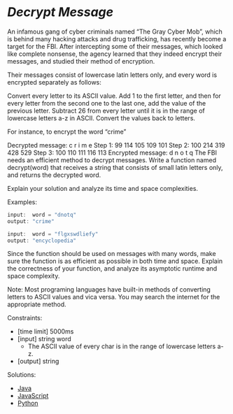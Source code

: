 _Decrypt Message_
=================

An infamous gang of cyber criminals named “The Gray Cyber Mob”, which is behind many hacking attacks and drug trafficking, has recently become a target for the FBI. After intercepting some of their messages, which looked like complete nonsense, the agency learned that they indeed encrypt their messages, and studied their method of encryption.

Their messages consist of lowercase latin letters only, and every word is encrypted separately as follows:

Convert every letter to its ASCII value. Add 1 to the first letter, and then for every letter from the second one to the last one, add the value of the previous letter. Subtract 26 from every letter until it is in the range of lowercase letters a-z in ASCII. Convert the values back to letters.

For instance, to encrypt the word “crime”

Decrypted message:  c   r   i   m   e
Step 1: 99  114 105 109 101
Step 2: 100 214 319 428 529
Step 3: 100 110 111 116 113
Encrypted message:  d   n   o   t   q
The FBI needs an efficient method to decrypt messages. Write a function named decrypt(word) that receives a string that consists of small latin letters only, and returns the decrypted word.

Explain your solution and analyze its time and space complexities.

Examples:

```javascript
input:  word = "dnotq"
output: "crime"

input:  word = "flgxswdliefy"
output: "encyclopedia"
```

Since the function should be used on messages with many words, make sure the function is as efficient as possible in both time and space. Explain the correctness of your function, and analyze its asymptotic runtime and space complexity.

Note: Most programing languages have built-in methods of converting letters to ASCII values and vica versa. You may search the internet for the appropriate method.

Constraints:
- [time limit] 5000ms
- [input] string word
  - The ASCII value of every char is in the range of lowercase letters a-z.
- [output] string

Solutions:
- [Java](https://github.com/kywbaek/pramp_questions/blob/master/questions/decrypt-message/solution.java)
- [JavaScript](https://github.com/kywbaek/pramp_questions/blob/master/questions/decrypt-message/solution.js)
- [Python](https://github.com/kywbaek/pramp_questions/blob/master/questions/decrypt-message/solution.py)
